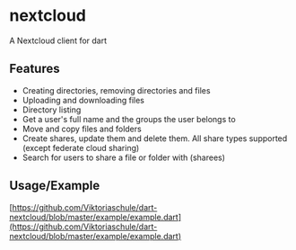 # nextcloud
A Nextcloud client for dart

## Features
* Creating directories, removing directories and files
* Uploading and downloading files
* Directory listing
* Get a user's full name and the groups the user belongs to
* Move and copy files and folders
* Create shares, update them and delete them. All share types supported (except federate cloud sharing)
* Search for users to share a file or folder with (sharees)

## Usage/Example
[https://github.com/Viktoriaschule/dart-nextcloud/blob/master/example/example.dart](https://github.com/Viktoriaschule/dart-nextcloud/blob/master/example/example.dart)
